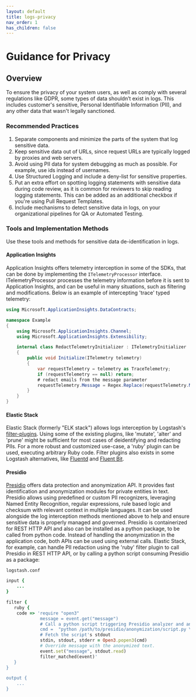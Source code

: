 ```yaml
---
layout: default
title: logs-privacy
nav_order: 1
has_children: false
---
```


# Guidance for Privacy

## Overview

To ensure the privacy of your system users, as well as comply with several regulations like GDPR, some types of data shouldn’t exist in logs.
This includes customer's sensitive, Personal Identifiable Information (PII), and any other data that wasn't legally sanctioned.

### Recommended Practices

1. Separate components and minimize the parts of the system that log sensitive data.
2. Keep sensitive data out of URLs, since request URLs are typically logged by proxies and web servers.
3. Avoid using PII data for system debugging as much as possible. For example, use ids instead of usernames.
4. Use Structured Logging and include a deny-list for sensitive properties.
5. Put an extra effort on spotting logging statements with sensitive data during code review, as it is common for reviewers to skip reading logging statements. This can be added as an additional checkbox if you're using Pull Request Templates.
6. Include mechanisms to detect sensitive data in logs, on your organizational pipelines for QA or Automated Testing.

### Tools and Implementation Methods

Use these tools and methods for sensitive data de-identification in logs.

#### Application Insights

Application Insights offers telemetry interception in some of the SDKs, that can be done by implementing the `ITelemetryProcessor` interface.
ITelemetryProcessor processes the telemetry information before it is sent to Application Insights, and can be useful in many situations, such as filtering and modifications. Below is an example of intercepting 'trace' typed telemetry:

```csharp
using Microsoft.ApplicationInsights.DataContracts;

namespace Example
{
    using Microsoft.ApplicationInsights.Channel;
    using Microsoft.ApplicationInsights.Extensibility;

    internal class RedactTelemetryInitializer : ITelemetryInitializer
    {
        public void Initialize(ITelemetry telemetry)
        {
            var requestTelemetry = telemetry as TraceTelemetry;
            if (requestTelemetry == null) return;
            # redact emails from the message parameter
            requestTelemetry.Message = Regex.Replace(requestTelemetry.Message, @"[^@\s]+@[^@\s]+\.[^@\s]+", "[email removed]");
        }
    }
}
```

#### Elastic Stack

Elastic Stack (formerly "ELK stack") allows logs interception by Logstash's [filter-plugins](https://www.elastic.co/guide/en/logstash/current/filter-plugins.html).
Using some of the existing plugins, like 'mutate', 'alter' and 'prune' might be sufficient for most cases of deidentifying and redacting PIIs.
For a more robust and customized use-case, a 'ruby' plugin can be used, executing arbitrary Ruby code.
Filter plugins also exists in some Logstash alternatives, like [Fluentd](https://docs.fluentd.org/filter) and [Fluent Bit](https://docs.fluentbit.io/manual/pipeline/filters).

#### Presidio

[Presidio](https://github.com/microsoft/presidio) offers data protection and anonymization API. It provides fast identification and anonymization modules for private entities in text.
Presidio allows using predefined or custom PII recognizers, leveraging Named Entity Recognition, regular expressions, rule based logic and checksum with relevant context in multiple languages.
It can be used alongside the log interception methods mentioned above to help and ensure sensitive data is properly managed and governed.
Presidio is containerized for REST HTTP API and also can be installed as a python package, to be called from python code.
Instead of handling the anonymization in the application code, both APIs can be used using external calls.
Elastic Stack, for example, can handle PII redaction using the 'ruby' filter plugin to call Presidio in REST HTTP API, or by calling a python script consuming Presidio as a package:

`logstash.conf`

```ruby
input {
    ...
}

filter {
   ruby {
    code => 'require "open3"
             message = event.get("message")
             # Call a python script triggering Presidio analyzer and anonymizer, and printing the result.
             cmd =  "python /path/to/presidio/anonymization/script.py \"#{message}\""
             # Fetch the script's stdout
             stdin, stdout, stderr = Open3.popen3(cmd)
             # Override message with the anonymized text.
             event.set("message", stdout.read)
             filter_matched(event)'
   }
}

output {
    ...
}
```

